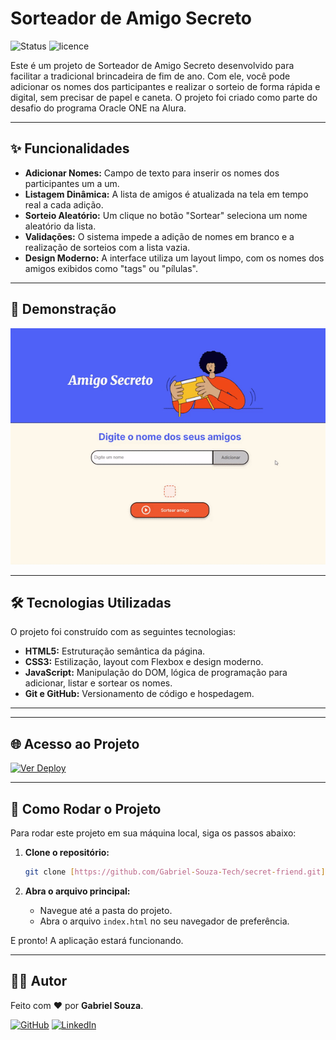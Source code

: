 # Sorteador de Amigo Secreto

![Status](https://img.shields.io/badge/status-concluído-brightgreen)
![licence](https://img.shields.io/badge/licence-MIT-blue)

Este é um projeto de Sorteador de Amigo Secreto desenvolvido para facilitar a tradicional brincadeira de fim de ano. Com ele, você pode adicionar os nomes dos participantes e realizar o sorteio de forma rápida e digital, sem precisar de papel e caneta. O projeto foi criado como parte do desafio do programa Oracle ONE na Alura.

---

## ✨ Funcionalidades

- **Adicionar Nomes:** Campo de texto para inserir os nomes dos participantes um a um.
- **Listagem Dinâmica:** A lista de amigos é atualizada na tela em tempo real a cada adição.
- **Sorteio Aleatório:** Um clique no botão "Sortear" seleciona um nome aleatório da lista.
- **Validações:** O sistema impede a adição de nomes em branco e a realização de sorteios com a lista vazia.
- **Design Moderno:** A interface utiliza um layout limpo, com os nomes dos amigos exibidos como "tags" ou "pílulas".

---

## 📸 Demonstração

![Demonstração do Projeto](assets/secret-friend.gif)

---

## 🛠️ Tecnologias Utilizadas

O projeto foi construído com as seguintes tecnologias:

- **HTML5:** Estruturação semântica da página.
- **CSS3:** Estilização, layout com Flexbox e design moderno.
- **JavaScript:** Manipulação do DOM, lógica de programação para adicionar, listar e sortear os nomes.
- **Git e GitHub:** Versionamento de código e hospedagem.

---

---

## 🌐 Acesso ao Projeto

[![Ver Deploy](https://img.shields.io/badge/Ver%20Deploy-4B69FD?style=for-the-badge)](https://gabriel-souza-tech.github.io/secret-friend/)

---

## 🚀 Como Rodar o Projeto

Para rodar este projeto em sua máquina local, siga os passos abaixo:

1.  **Clone o repositório:**
    ```bash
    git clone [https://github.com/Gabriel-Souza-Tech/secret-friend.git](https://github.com/Gabriel-Souza-Tech/secret-friend.git)
    ```

2.  **Abra o arquivo principal:**
    - Navegue até a pasta do projeto.
    - Abra o arquivo `index.html` no seu navegador de preferência.

E pronto! A aplicação estará funcionando.

---

## 🧑‍💻 Autor

Feito com ❤️ por **Gabriel Souza**.

[![GitHub](https://img.shields.io/badge/GitHub-181717?style=for-the-badge&logo=github&logoColor=white)](https://github.com/Gabriel-Souza-Tech)
[![LinkedIn](https://img.shields.io/badge/LinkedIn-0A66C2?style=for-the-badge&logo=linkedin&logoColor=white)](https://www.linkedin.com/in/gabriel-dos-santos-souza-64010b1ba/)
